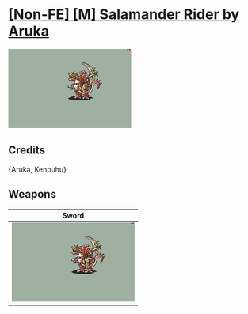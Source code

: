 # [\[Non-FE\] \[M\] Salamander Rider by Aruka](./)
 

<img src="./1.%20Sword/Sword_000.png" alt="[Non-FE] [M] Salamander Rider by Aruka standing" />

## Credits

{Aruka, Kenpuhu}

## Weapons
 

|Sword |
|  :---: |
| <img alt="Sword animation" src="./1.%20Sword/Sword.gif" /> |
